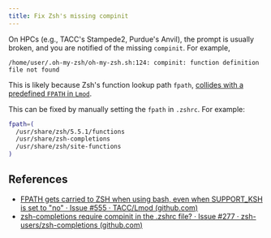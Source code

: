 ```yaml
---
title: Fix Zsh's missing compinit
---
```


On HPCs (e.g., TACC's Stampede2, Purdue's Anvil), the prompt is usually broken, and you are notified of the missing `compinit`. For example,

```
/home/user/.oh-my-zsh/oh-my-zsh.sh:124: compinit: function definition file not found
```

This is likely because Zsh's function lookup path `fpath`, [collides with a predefined `FPATH` in `Lmod`](https://github.com/TACC/Lmod/issues/555).

This can be fixed by manually setting the `fpath` in `.zshrc`. For example:

```zsh
fpath=(
  /usr/share/zsh/5.5.1/functions
  /usr/share/zsh-completions
  /usr/share/zsh/site-functions
)
```

## References

- [FPATH gets carried to ZSH when using bash, even when SUPPORT_KSH is set to "no" · Issue #555 · TACC/Lmod (github.com)](https://github.com/TACC/Lmod/issues/555)
- [zsh-completions require compinit in the .zshrc file? · Issue #277 · zsh-users/zsh-completions (github.com)](https://github.com/zsh-users/zsh-completions/issues/277)